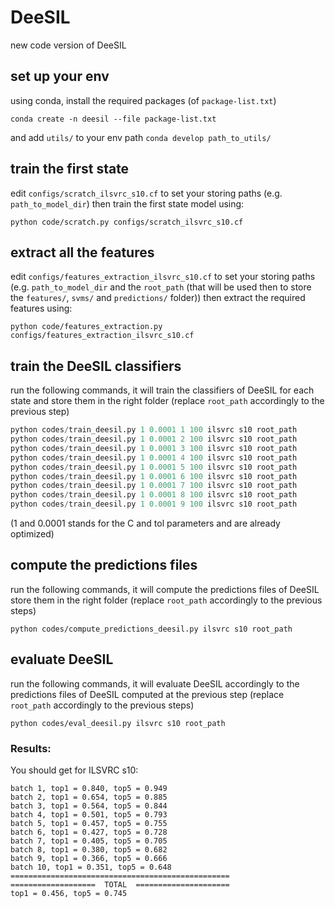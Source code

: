 # DeeSIL
new code version of DeeSIL

## set up your env 
using conda, install the required packages (of `package-list.txt`)

```conda create -n deesil --file package-list.txt```

and add `utils/` to your env path
```conda develop path_to_utils/```


## train the first state
edit `configs/scratch_ilsvrc_s10.cf` to set your storing paths (e.g. `path_to_model_dir`)
then train the first state model using:

```python code/scratch.py configs/scratch_ilsvrc_s10.cf```

## extract all the features
edit `configs/features_extraction_ilsvrc_s10.cf` to set your storing paths (e.g. `path_to_model_dir` and the `root_path` (that will be used then to store the `features/`, `svms/` and `predictions/` folder))
then extract the required features using:

```python code/features_extraction.py configs/features_extraction_ilsvrc_s10.cf```

## train the DeeSIL classifiers
run the following commands, it will train the classifiers of DeeSIL for each state and store them in the right folder (replace `root_path` accordingly to the previous step)

```python codes/train_deesil.py 1 0.0001 0 100 ilsvrc s10 root_path
python codes/train_deesil.py 1 0.0001 1 100 ilsvrc s10 root_path
python codes/train_deesil.py 1 0.0001 2 100 ilsvrc s10 root_path
python codes/train_deesil.py 1 0.0001 3 100 ilsvrc s10 root_path
python codes/train_deesil.py 1 0.0001 4 100 ilsvrc s10 root_path
python codes/train_deesil.py 1 0.0001 5 100 ilsvrc s10 root_path
python codes/train_deesil.py 1 0.0001 6 100 ilsvrc s10 root_path
python codes/train_deesil.py 1 0.0001 7 100 ilsvrc s10 root_path
python codes/train_deesil.py 1 0.0001 8 100 ilsvrc s10 root_path
python codes/train_deesil.py 1 0.0001 9 100 ilsvrc s10 root_path
```

(1 and 0.0001 stands for the C and tol parameters and are already optimized)

## compute the predictions files 
run the following commands, it will compute the predictions files of DeeSIL store them in the right folder (replace `root_path` accordingly to the previous steps)

```python codes/compute_predictions_deesil.py ilsvrc s10 root_path```

## evaluate DeeSIL 
run the following commands, it will evaluate DeeSIL accordingly to the predictions files of DeeSIL computed at the previous step (replace `root_path` accordingly to the previous steps)

```python codes/eval_deesil.py ilsvrc s10 root_path```

### Results:
You should get for ILSVRC s10:
```
batch 1, top1 = 0.840, top5 = 0.949
batch 2, top1 = 0.654, top5 = 0.885
batch 3, top1 = 0.564, top5 = 0.844
batch 4, top1 = 0.501, top5 = 0.793
batch 5, top1 = 0.457, top5 = 0.755
batch 6, top1 = 0.427, top5 = 0.728
batch 7, top1 = 0.405, top5 = 0.705
batch 8, top1 = 0.380, top5 = 0.682
batch 9, top1 = 0.366, top5 = 0.666
batch 10, top1 = 0.351, top5 = 0.648
=================================================
===================  TOTAL  =====================
top1 = 0.456, top5 = 0.745
```